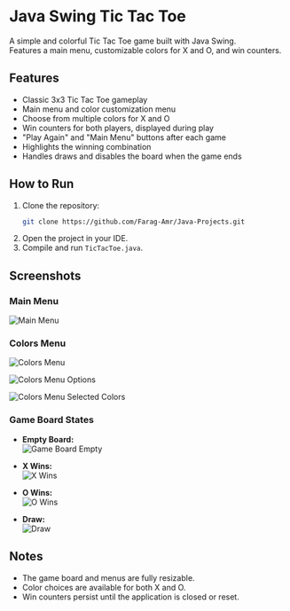 # Java Swing Tic Tac Toe

A simple and colorful Tic Tac Toe game built with Java Swing.  
Features a main menu, customizable colors for X and O, and win counters.

## Features

- Classic 3x3 Tic Tac Toe gameplay
- Main menu and color customization menu
- Choose from multiple colors for X and O
- Win counters for both players, displayed during play
- "Play Again" and "Main Menu" buttons after each game
- Highlights the winning combination
- Handles draws and disables the board when the game ends

## How to Run

1. Clone the repository:
   ```sh
   git clone https://github.com/Farag-Amr/Java-Projects.git
   ```
2. Open the project in your IDE.
3. Compile and run `TicTacToe.java`.

## Screenshots

### Main Menu

![Main Menu](Images/Main-Menu.png)

### Colors Menu

![Colors Menu](Images/Colors-Menu.png)

![Colors Menu Options](Images/Colors-Menu-Options.png)

![Colors Menu Selected Colors](Images/Colors-Menu-Selected.png)

### Game Board States

- **Empty Board:**  
  ![Game Board Empty](Images/GameBoard-Empty.png)

- **X Wins:**  
  ![X Wins](Images/GameBoard-X-Wins.png)

- **O Wins:**  
  ![O Wins](Images/GameBoard-O-Wins.png)

- **Draw:**  
  ![Draw](Images/GameBoard-Draw.png)

## Notes

- The game board and menus are fully resizable.
- Color choices are available for both X and O.
- Win counters persist until the application is closed or reset.
